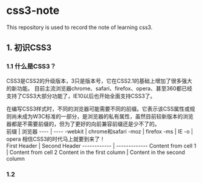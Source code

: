 # css3-note
This repository is used to record the note of learning css3.
## 1. 初识CSS3
### 1.1 什么是CSS3？
CSS3是CSS2的升级版本，3只是版本号，它在CSS2.1的基础上增加了很多强大的新功能。 目前主流浏览器chrome、safari、firefox、opera、甚至360都已经支持了CSS3大部分功能了，IE10以后也开始全面支持CSS3了。  

在编写CSS3样式时，不同的浏览器可能需要不同的前缀。它表示该CSS属性或规则尚未成为W3C标准的一部分，是浏览器的私有属性，虽然目前较新版本的浏览器都是不需要前缀的，但为了更好的向前兼容前缀还是少不了的。  
前缀 | 浏览器
---- | ----
-webkit | chrome和safari
-moz | firefox
-ms | IE
-o | opera
相信CSS3的时代马上就要到来了！  
First Header | Second Header
------------ | -------------
Content from cell 1 | Content from cell 2
Content in the first column | Content in the second column
### 1.2 
